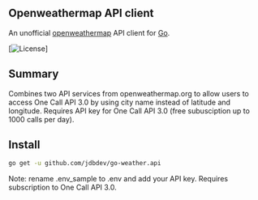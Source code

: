 ## Openweathermap API client
An unofficial [openweathermap](https://openweathermap.org/) API client for [Go](https://golang.org/).

[![License](http://img.shields.io/badge/license-MIT-blue.svg)] 

## Summary
Combines two API services from openweathermap.org to allow users to access One Call API 3.0 by using city name instead of latitude and longitude.
Requires API key for One Call API 3.0 (free subusciption up to 1000 calls per day). 

## Install

```bash
go get -u github.com/jdbdev/go-weather.api
```
Note: rename .env_sample to .env and add your API key. Requires subscription to One Call API 3.0. 